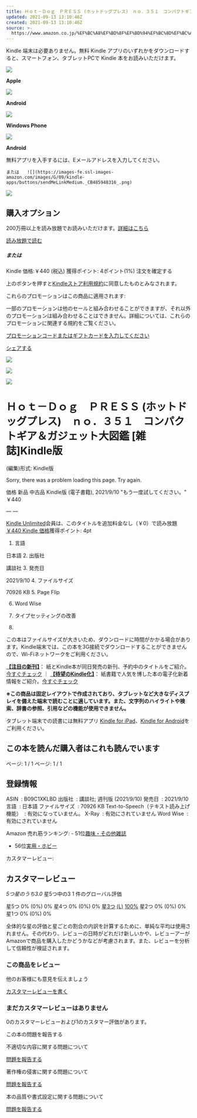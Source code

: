```yaml
---
title: Ｈｏｔ－Ｄｏｇ　ＰＲＥＳＳ (ホットドッグプレス)　ｎｏ．３５１　コンパクトギア＆ガジェット大図鑑 [雑誌]
updated: 2021-09-13 13:10:46Z
created: 2021-09-13 13:10:46Z
source: >-
  https://www.amazon.co.jp/%EF%BC%A8%EF%BD%8F%EF%BD%94%EF%BC%8D%EF%BC%A4%EF%BD%8F%EF%BD%87-%EF%BC%B0%EF%BC%B2%EF%BC%A5%EF%BC%B3%EF%BC%B3-%E3%83%9B%E3%83%83%E3%83%88%E3%83%89%E3%83%83%E3%82%B0%E3%83%97%E3%83%AC%E3%82%B9-%EF%BD%8E%EF%BD%8F%EF%BC%8E%EF%BC%93%EF%BC%95%EF%BC%91-%E3%82%B3%E3%83%B3%E3%83%91%E3%82%AF%E3%83%88%E3%82%AE%E3%82%A2%EF%BC%86%E3%82%AC%E3%82%B8%E3%82%A7%E3%83%83%E3%83%88%E5%A4%A7%E5%9B%B3%E9%91%91-%E9%9B%91%E8%AA%8C-%E8%AC%9B%E8%AB%87%E7%A4%BE-ebook/dp/B09C1XKLBD
---
```


Kindle 端末は必要ありません。無料 Kindle アプリのいずれかをダウンロードすると、スマートフォン、タブレットPCで Kindle 本をお読みいただけます。

 ![](https://images-fe.ssl-images-amazon.com/images/G/09/kindle/merch/kcp/apple-horizontal-iconv2._CB485921577_.png)

 **Apple**

 ![](https://images-fe.ssl-images-amazon.com/images/G/09/kindle/merch/kcp/google-horizontal-iconv2._CB485943492_.png)

 **Android**

 ![](https://images-fe.ssl-images-amazon.com/images/G/09/kindle/merch/kcp/windows-horizontal-iconv2._CB485924689_.png)

 **Windows Phone**

 ![](https://images-fe.ssl-images-amazon.com/images/G/09/kindle/merch/kcp/amazon-horizontal-icon._CB485918357_.png)

 **Android**

無料アプリを入手するには、Eメールアドレスを入力してください。

    または   ![](https://images-fe.ssl-images-amazon.com/images/G/09/kindle-apps/buttons/sendMeLinkMedium._CB485948316_.png)

[![](https://images-na.ssl-images-amazon.com/images/G/09/2021/kindle/Promo/Sep/Manga_campaign_ilm2_650x55_20210907._CB642454510_.png)](https://www.amazon.co.jp/b/?ie=UTF8&node=10357179051)

## 購入オプション

200万冊以上を読み放題でお読みいただけます。[詳細はこちら](https://www.amazon.co.jp/kindle-dbs/ku2?ref_=dbs_p_ebk_r00_pbcb_diupu0&_encoding=UTF8&passThroughAsin=B09C1XKLBD)

[読み放題で読む](https://www.amazon.co.jp/kindle-dbs/ku2?ref_=dbs_p_ebk_r00_pbcb_diupu0&_encoding=UTF8&passThroughAsin=B09C1XKLBD)

##### または

Kindle 価格:￥440
(税込)
獲得ポイント:
4ポイント(1%)
注文を確定する

上のボタンを押すと[Kindleストア利用規約](https://www.amazon.co.jp/gp/help/customer/display.html?nodeId=201014950)に同意したものとみなされます。

これらのプロモーションはこの商品に適用されます:

一部のプロモーションは他のセールと組み合わせることができますが、それ以外のプロモーションは組み合わせることはできません。詳細については、これらのプロモーションに関連する規約をご覧ください。

[プロモーションコードまたはギフトカードを入力してください](https://www.amazon.co.jp/gp/sign-in.html?useRedirectOnSuccess=1&path=/gp/product/B09C1XKLBD&redirectProtocol=current)

[シェアする](mailto:?body=Amazon%E3%81%A7%E3%81%93%E3%81%AE%E5%95%86%E5%93%81%E3%82%92%E6%8E%A8%E8%96%A6%E3%81%97%E3%81%9F%E3%81%84%E3%81%A8%E6%80%9D%E3%81%84%E3%81%BE%E3%81%99%0A%0A%EF%BC%A8%EF%BD%8F%EF%BD%94%EF%BC%8D%EF%BC%A4%EF%BD%8F%EF%BD%87%E3%80%80%EF%BC%B0%EF%BC%B2%EF%BC%A5%EF%BC%B3%EF%BC%B3%20(%E3%83%9B%E3%83%83%E3%83%88%E3%83%89%E3%83%83%E3%82%B0%E3%83%97%E3%83%AC%E3%82%B9)%E3%80%80%EF%BD%8E%EF%BD%8F%EF%BC%8E%EF%BC%93%EF%BC%95%EF%BC%91%E3%80%80%E3%82%B3%E3%83%B3%E3%83%91%E3%82%AF%E3%83%88%E3%82%AE%E3%82%A2%EF%BC%86%E3%82%AC%E3%82%B8%E3%82%A7%E3%83%83%E3%83%88%E5%A4%A7%E5%9B%B3%E9%91%91%20%5B%E9%9B%91%E8%AA%8C%5D%0A%E6%A0%AA%E5%BC%8F%E4%BC%9A%E7%A4%BE%20%E8%AC%9B%E8%AB%87%E7%A4%BE%E3%81%AB%E3%82%88%E3%82%8B%0A%E8%A9%B3%E7%B4%B0%E3%81%AF%E3%81%93%E3%81%A1%E3%82%89%3A%20https%3A%2F%2Fwww.amazon.co.jp%2Fdp%2FB09C1XKLBD%2Fref%3Dcm_sw_em_r_mt_dp_0X81TTE0H4Z4GQ83RVEJ&subject=Amazon%E3%81%A7%E3%81%94%E8%A6%A7%E3%81%8F%E3%81%A0%E3%81%95%E3%81%84)

![](https://images-na.ssl-images-amazon.com/images/G/09/kindle/dp/2015/UDP_KCP_Ad_w_border._CB485924428_.png)

![](https://m.media-amazon.com/images/G/09/digital/sitb/sticker/sitb-sticker-v3-xsmall.png)

![](https://m.media-amazon.com/images/I/51oIJIxapmL._SY346_.jpg)

# Ｈｏｔ－Ｄｏｇ　ＰＲＥＳＳ (ホットドッグプレス)　ｎｏ．３５１　コンパクトギア＆ガジェット大図鑑 [雑誌]Kindle版

(編集)形式: Kindle版

Sorry, there was a problem loading this page. Try again.

価格
新品
中古品
Kindle版 (電子書籍), 2021/9/10
"もう一度試してください。"
￥440

—
—

[Kindle Unlimited](https://www.amazon.co.jp/gp/kindle/ku/sign-up/ui/rw/about?ref_=ku_lp_rw_pbdp&ie=UTF8&passThroughAsin=B09C1XKLBD)会員は、このタイトルを追加料金なし（￥0）で読み放題[￥440 Kindle 価格](https://www.amazon.co.jp/%EF%BC%A8%EF%BD%8F%EF%BD%94%EF%BC%8D%EF%BC%A4%EF%BD%8F%EF%BD%87-%EF%BC%B0%EF%BC%B2%EF%BC%A5%EF%BC%B3%EF%BC%B3-%E3%83%9B%E3%83%83%E3%83%88%E3%83%89%E3%83%83%E3%82%B0%E3%83%97%E3%83%AC%E3%82%B9-%EF%BD%8E%EF%BD%8F%EF%BC%8E%EF%BC%93%EF%BC%95%EF%BC%91-%E3%82%B3%E3%83%B3%E3%83%91%E3%82%AF%E3%83%88%E3%82%AE%E3%82%A2%EF%BC%86%E3%82%AC%E3%82%B8%E3%82%A7%E3%83%83%E3%83%88%E5%A4%A7%E5%9B%B3%E9%91%91-%E9%9B%91%E8%AA%8C-%E8%AC%9B%E8%AB%87%E7%A4%BE-ebook/dp/B09C1XKLBD/ref=tmm_other_meta_binding_title_sr?_encoding=UTF8&qid=&sr=)獲得ポイント: 4pt

1. 言語

日本語
2. 出版社

講談社
3. 発売日

2021/9/10
4. ファイルサイズ

70926 KB
5. Page Flip

6. Word Wise

7. タイプセッティングの改善

8.

この本はファイルサイズが大きいため、ダウンロードに時間がかかる場合があります。Kindle端末では、この本を3G接続でダウンロードすることができませんので、Wi-Fiネットワークをご利用ください。

[**【注目の新刊】**](https://www.amazon.co.jp/b/ref=amb_link_1?ie=UTF8&node=5512739051&pf_rd_m=AN1VRQENFRJN5&pf_rd_s=special-offers-2&pf_rd_r=0X81TTE0H4Z4GQ83RVEJ&pf_rd_r=0X81TTE0H4Z4GQ83RVEJ&pf_rd_t=201&pf_rd_p=7313cde2-5f16-4ac0-ab17-22ffead72f97&pf_rd_p=7313cde2-5f16-4ac0-ab17-22ffead72f97&pf_rd_i=B09C1XKLBD)： 紙とKindle本が同日発売の新刊、予約中のタイトルをご紹介。 [今すぐチェック](https://www.amazon.co.jp/b/ref=amb_link_2?ie=UTF8&node=5512739051&pf_rd_m=AN1VRQENFRJN5&pf_rd_s=special-offers-2&pf_rd_r=0X81TTE0H4Z4GQ83RVEJ&pf_rd_r=0X81TTE0H4Z4GQ83RVEJ&pf_rd_t=201&pf_rd_p=7313cde2-5f16-4ac0-ab17-22ffead72f97&pf_rd_p=7313cde2-5f16-4ac0-ab17-22ffead72f97&pf_rd_i=B09C1XKLBD) ｜ [**【待望のKindle化】**](https://www.amazon.co.jp/b/ref=amb_link_3?ie=UTF8&node=7053731051&pf_rd_m=AN1VRQENFRJN5&pf_rd_s=special-offers-2&pf_rd_r=0X81TTE0H4Z4GQ83RVEJ&pf_rd_r=0X81TTE0H4Z4GQ83RVEJ&pf_rd_t=201&pf_rd_p=7313cde2-5f16-4ac0-ab17-22ffead72f97&pf_rd_p=7313cde2-5f16-4ac0-ab17-22ffead72f97&pf_rd_i=B09C1XKLBD)： 紙書籍で人気を博した本の電子化新着情報をご紹介。[今すぐチェック](https://www.amazon.co.jp/b/ref=amb_link_4?ie=UTF8&node=7053731051&pf_rd_m=AN1VRQENFRJN5&pf_rd_s=special-offers-2&pf_rd_r=0X81TTE0H4Z4GQ83RVEJ&pf_rd_r=0X81TTE0H4Z4GQ83RVEJ&pf_rd_t=201&pf_rd_p=7313cde2-5f16-4ac0-ab17-22ffead72f97&pf_rd_p=7313cde2-5f16-4ac0-ab17-22ffead72f97&pf_rd_i=B09C1XKLBD)

**※この商品は固定レイアウトで作成されており、タブレットなど大きなディスプレイを備えた端末で読むことに適しています。また、文字列のハイライトや検索、辞書の参照、引用などの機能が使用できません。**

タブレット端末での読書には無料アプリ [Kindle for iPad](https://www.amazon.co.jp:443/gp/redirect.html/ref=amb_link_1?location=https://www.amazon.co.jp/kindle-dbs/fd/kcp&token=563A85AE6294BF6D6F9F3DCA498C7658DFA3A663&source=standards&pf_rd_m=AN1VRQENFRJN5&pf_rd_s=special-store-offers-3&pf_rd_r=0X81TTE0H4Z4GQ83RVEJ&pf_rd_r=0X81TTE0H4Z4GQ83RVEJ&pf_rd_t=201&pf_rd_p=413951de-58de-4d9c-8b95-537b658e9c5e&pf_rd_p=413951de-58de-4d9c-8b95-537b658e9c5e&pf_rd_i=B09C1XKLBD)、[Kindle for Android](https://www.amazon.co.jp:443/gp/redirect.html/ref=amb_link_2?location=https://www.amazon.co.jp/kindle-dbs/fd/kcp&token=563A85AE6294BF6D6F9F3DCA498C7658DFA3A663&source=standards&pf_rd_m=AN1VRQENFRJN5&pf_rd_s=special-store-offers-3&pf_rd_r=0X81TTE0H4Z4GQ83RVEJ&pf_rd_r=0X81TTE0H4Z4GQ83RVEJ&pf_rd_t=201&pf_rd_p=413951de-58de-4d9c-8b95-537b658e9c5e&pf_rd_p=413951de-58de-4d9c-8b95-537b658e9c5e&pf_rd_i=B09C1XKLBD)をご利用ください。

## この本を読んだ購入者はこれも読んでいます

ページ: 1 / 1  ページ: 1 / 1

## 登録情報

ASIN ‏ : ‎B09C1XKLBD
出版社 ‏ : ‎講談社; 週刊版 (2021/9/10)
発売日 ‏ : ‎2021/9/10
言語 ‏ : ‎日本語
ファイルサイズ ‏ : ‎70926 KB
Text-to-Speech（テキスト読み上げ機能） ‏ : ‎有効になっていません。
X-Ray ‏ : ‎有効にされていません
Word Wise ‏ : ‎有効にされていません

Amazon 売れ筋ランキング: - 51位[趣味・その他雑誌](https://www.amazon.co.jp/gp/bestsellers/digital-text/3958509051/ref=pd_zg_hrsr_digital-text)

- 56位[実用・ホビー](https://www.amazon.co.jp/gp/bestsellers/digital-text/2292479051/ref=pd_zg_hrsr_digital-text)

カスタマーレビュー:

## カスタマーレビュー

*5つ星のうち3.0*
星5つ中の3
1 件のグローバル評価

  星5つ    0% (0%)    0%    星4つ    0% (0%)    0%     [星3つ](https://www.amazon.co.jp/product-reviews/B09C1XKLBD/ref=acr_dp_hist_3?ie=UTF8&filterByStar=three_star&reviewerType=all_reviews#reviews-filter-bar)    [(L)](https://www.amazon.co.jp/product-reviews/B09C1XKLBD/ref=acr_dp_hist_3?ie=UTF8&filterByStar=three_star&reviewerType=all_reviews#reviews-filter-bar)    [100%](https://www.amazon.co.jp/product-reviews/B09C1XKLBD/ref=acr_dp_hist_3?ie=UTF8&filterByStar=three_star&reviewerType=all_reviews#reviews-filter-bar)     星2つ    0% (0%)    0%    星1つ    0% (0%)    0%

全体的な星の評価と星ごとの割合の内訳を計算するために、単純な平均は使用されません。その代わり、レビューの日時がどれだけ新しいかや、レビューアーがAmazonで商品を購入したかどうかなどが考慮されます。また、レビューを分析して信頼性が検証されます。

### この商品をレビュー

他のお客様にも意見を伝えましょう

[カスタマーレビューを書く](https://www.amazon.co.jp/review/create-review/ref=cm_cr_dp_d_wr_but_top?ie=UTF8&channel=glance-detail&asin=B09C1XKLBD)

### まだカスタマーレビューはありません

0のカスタマーレビューおよび1のカスタマー評価があります。

  この本の問題を報告する

  不適切な内容に関する問題について

 [問題を報告する](https://www.amazon.co.jp/gp/digital/fiona/util/fiona-feedback-sign-in.html?reportAsin=B09C1XKLBD)

  著作権の侵害に関する問題について

 [問題を報告する](https://www.amazon.co.jp/report/infringement)

  本の品質や書式設定に関する問題について

 [問題を報告する](https://www.amazon.co.jp/gp/digital/fiona/util/fiona-feedback-sign-in.html?reportAsin=B09C1XKLBD)